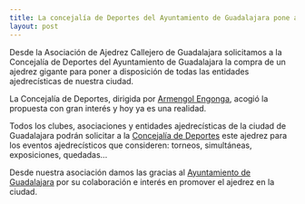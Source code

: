 ```yaml
---
title: La concejalía de Deportes del Ayuntamiento de Guadalajara pone a disposición de las entidades ajedrecísticas un ajedrez gigante
layout: post
---
```


Desde la Asociación de Ajedrez Callejero de Guadalajara solicitamos a la Concejalía de Deportes del Ayuntamiento de Guadalajara la compra de un ajedrez gigante para poner a disposición de todas las entidades ajedrecísticas de nuestra ciudad.

La Concejalía de Deportes, dirigida por [Armengol Engonga](https://www.guadalajara.es/es/ayuntamiento/gobierno/pleno-composicion-del-ayuntamiento-2023/armengol-engonga-garcia/), acogió la propuesta con gran interés y hoy ya es una realidad.

Todos los clubes, asociaciones y entidades ajedrecísticas de la ciudad de Guadalajara podrán solicitar a la [Concejalía 
de Deportes](https://www.guadalajara.es/es/deportes.html) este ajedrez para los eventos ajedrecísticos que consideren: torneos, simultáneas, exposiciones, quedadas...

Desde nuestra asociación damos las gracias al [Ayuntamiento de Guadalajara](https://www.guadalajara.es/es/deportes.html) por su colaboración e interés en promover el ajedrez en la ciudad.

